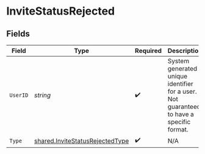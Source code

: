 # InviteStatusRejected


## Fields

| Field                                                                                    | Type                                                                                     | Required                                                                                 | Description                                                                              | Example                                                                                  |
| ---------------------------------------------------------------------------------------- | ---------------------------------------------------------------------------------------- | ---------------------------------------------------------------------------------------- | ---------------------------------------------------------------------------------------- | ---------------------------------------------------------------------------------------- |
| `UserID`                                                                                 | *string*                                                                                 | :heavy_check_mark:                                                                       | System generated unique identifier for a user. Not guaranteed to have a specific format. | auth0\|646bdf96f7fb73d04c8c84db                                                          |
| `Type`                                                                                   | [shared.InviteStatusRejectedType](../../models/shared/invitestatusrejectedtype.md)       | :heavy_check_mark:                                                                       | N/A                                                                                      |                                                                                          |